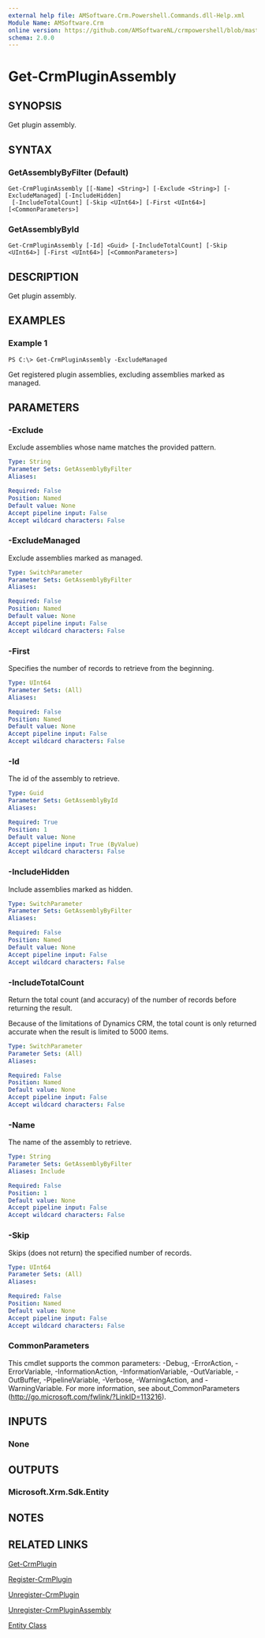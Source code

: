 ```yaml
---
external help file: AMSoftware.Crm.Powershell.Commands.dll-Help.xml
Module Name: AMSoftware.Crm
online version: https://github.com/AMSoftwareNL/crmpowershell/blob/master/docs/Get-CrmPluginAssembly.md
schema: 2.0.0
---
```


# Get-CrmPluginAssembly

## SYNOPSIS
Get plugin assembly.

## SYNTAX

### GetAssemblyByFilter (Default)
```
Get-CrmPluginAssembly [[-Name] <String>] [-Exclude <String>] [-ExcludeManaged] [-IncludeHidden]
 [-IncludeTotalCount] [-Skip <UInt64>] [-First <UInt64>] [<CommonParameters>]
```

### GetAssemblyById
```
Get-CrmPluginAssembly [-Id] <Guid> [-IncludeTotalCount] [-Skip <UInt64>] [-First <UInt64>] [<CommonParameters>]
```

## DESCRIPTION
Get plugin assembly.

## EXAMPLES

### Example 1
```
PS C:\> Get-CrmPluginAssembly -ExcludeManaged
```

Get registered plugin assemblies, excluding assemblies marked as managed.

## PARAMETERS

### -Exclude
Exclude assemblies whose name matches the provided pattern.

```yaml
Type: String
Parameter Sets: GetAssemblyByFilter
Aliases: 

Required: False
Position: Named
Default value: None
Accept pipeline input: False
Accept wildcard characters: False
```

### -ExcludeManaged
Exclude assemblies marked as managed.

```yaml
Type: SwitchParameter
Parameter Sets: GetAssemblyByFilter
Aliases: 

Required: False
Position: Named
Default value: None
Accept pipeline input: False
Accept wildcard characters: False
```

### -First
Specifies the number of records to retrieve from the beginning.

```yaml
Type: UInt64
Parameter Sets: (All)
Aliases: 

Required: False
Position: Named
Default value: None
Accept pipeline input: False
Accept wildcard characters: False
```

### -Id
The id of the assembly to retrieve.

```yaml
Type: Guid
Parameter Sets: GetAssemblyById
Aliases: 

Required: True
Position: 1
Default value: None
Accept pipeline input: True (ByValue)
Accept wildcard characters: False
```

### -IncludeHidden
Include assemblies marked as hidden.

```yaml
Type: SwitchParameter
Parameter Sets: GetAssemblyByFilter
Aliases: 

Required: False
Position: Named
Default value: None
Accept pipeline input: False
Accept wildcard characters: False
```

### -IncludeTotalCount
Return the total count (and accuracy) of the number of records before returning the result.

Because of the limitations of Dynamics CRM, the total count is only returned accurate when the result is limited to 5000 items.

```yaml
Type: SwitchParameter
Parameter Sets: (All)
Aliases: 

Required: False
Position: Named
Default value: None
Accept pipeline input: False
Accept wildcard characters: False
```

### -Name
The name of the assembly to retrieve.

```yaml
Type: String
Parameter Sets: GetAssemblyByFilter
Aliases: Include

Required: False
Position: 1
Default value: None
Accept pipeline input: False
Accept wildcard characters: False
```

### -Skip
Skips (does not return) the specified number of records.

```yaml
Type: UInt64
Parameter Sets: (All)
Aliases: 

Required: False
Position: Named
Default value: None
Accept pipeline input: False
Accept wildcard characters: False
```

### CommonParameters
This cmdlet supports the common parameters: -Debug, -ErrorAction, -ErrorVariable, -InformationAction, -InformationVariable, -OutVariable, -OutBuffer, -PipelineVariable, -Verbose, -WarningAction, and -WarningVariable. For more information, see about_CommonParameters (http://go.microsoft.com/fwlink/?LinkID=113216).

## INPUTS

### None

## OUTPUTS

### Microsoft.Xrm.Sdk.Entity

## NOTES

## RELATED LINKS

[Get-CrmPlugin](Get-CrmPlugin.md)

[Register-CrmPlugin](Register-CrmPlugin.md)

[Unregister-CrmPlugin](Unregister-CrmPlugin.md)

[Unregister-CrmPluginAssembly](Unregister-CrmPluginAssembly.md)

[Entity Class](https://msdn.microsoft.com/library/microsoft.xrm.sdk.entity.aspx)
